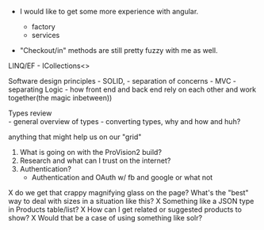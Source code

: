 
- I would like to get some more experience with angular. 
    - factory
    - services
    
- "Checkout/in" methods are still pretty fuzzy with me as well.

LINQ/EF
    - ICollections<>

Software design principles 
    - SOLID, 
    - separation of concerns
    - MVC
    - separating Logic
    - how front end and back end rely on each other and work together(the magic inbetween))

Types review    
    - general overview of types
    - converting types, why and how and huh?

anything that might help us on our "grid" 


1. What is going on with the ProVision2 build? 
2. Research and what can I trust on the internet? 
3. Authentication?
    - Authentication and OAuth w/ fb and google or what not

X do we get that crappy magnifying glass on the page?  What's the "best" way to deal with sizes in a situation like this?
X Something like a JSON type in Products table/list? 
X How can I get related or suggested products to show?
X Would that be a case of using something like solr?